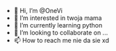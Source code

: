 - 👋 Hi, I’m @OneVi
- 👀 I’m interested in twoja mama 
- 🌱 I’m currently learning python
- 💞️ I’m looking to collaborate on ...
- 📫 How to reach me nie da sie xd
